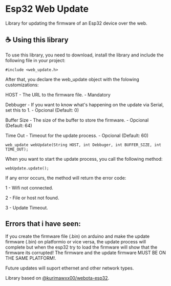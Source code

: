 # Esp32 Web Update

Library for updating the firmware of an Esp32 device over the web.

## ☕ Using this library

To use this library, you need to download, install the library and include the following file in your project:

```
#include <web_update.h>
```

After that, you declare the web_update object with the folowing customizations:

HOST - The URL to the firmware file. - Mandatory

Debbuger - If you want to know what's happening on the update via Serial, set this to 1. - Opcional (Default: 0)

Buffer Size - The size of the buffer to store the firmware. - Opcional (Default: 64)

Time Out - Timeout for the update process. - Opcional (Default: 60)

```
web_update webUpdate(String HOST, int Debbuger, int BUFFER_SIZE, int TIME_OUT);
```

When you want to start the update process, you call the following method:

```
webUpdate.update();
```

If any error occurs, the method will return the error code:

1 - Wifi not connected.

2 - File or host not found.

3 - Update Timeout.

## Errors that i have seen:

If you create the firmware file (.bin) on arduino and make the update firmware (.bin) on platformio or vice versa, the update process will complete but when the esp32 try to load the firmware will show that the firmware its corrupted! The firmware and the update firmware MUST BE ON THE SAME PLATFORM!.

Future updates will suport ethernet and other network types.

Library based on [@kurimawxx00/webota-esp32](https://github.com/kurimawxx00/webota-esp32).